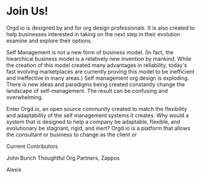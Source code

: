 <!-- TITLE: Community Member Page -->
<!-- SUBTITLE: A quick summary of Community Member Page -->

# Join Us!

Orgd.io is designed by and for org design professionals. It is also created to help businesses interested in taking on the next step in their evolution examine and explore their options. 

Self Management is not a new form of business model. (In fact, the hiearchical business model is a relatively new invention by mankind. While the creation of this model created many advantages in reliability, today's fast evolving marketplaces are currently proving this model to be inefficient and ineffective in many areas.)  Self management org design is exploding. There is new ideas and paradigms being created constantly change the landscape of self-management. The result can be confusing and overwhelming.

Enter Orgd.io, an open source community created to match the flexibility and adaptability of the self management systems it creates. Why would a system that is designed to help a company be adaptable, flexible, and evolutionary be stagnant, rigid, and inert? Orgd.io is a platform that allows the consultant or business to change as the client or 

Current Contributors

John Bunch Thoughtful Org Partners, Zappos

Alexis
